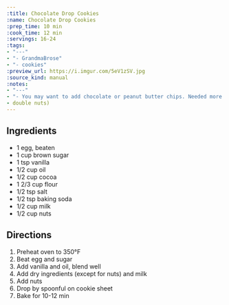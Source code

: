 ```yaml
---
:title: Chocolate Drop Cookies
:name: Chocolate Drop Cookies
:prep_time: 10 min
:cook_time: 12 min
:servings: 16-24
:tags:
- "---"
- "- GrandmaBrose"
- "- cookies"
:preview_url: https://i.imgur.com/5eV1zSV.jpg
:source_kind: manual
:notes:
- "---"
- "- You may want to add chocolate or peanut butter chips. Needed more crunch (possibly"
- double nuts)
---
```


## Ingredients
- 1 egg, beaten
- 1 cup brown sugar
- 1 tsp vanilla
- 1/2 cup oil
- 1/2 cup cocoa
- 1 2/3 cup flour
- 1/2 tsp salt
- 1/2 tsp baking soda
- 1/2 cup milk
- 1/2 cup nuts


## Directions
1. Preheat oven to 350°F
2. Beat egg and sugar
3. Add vanilla and oil, blend well
4. Add dry ingredients (except for nuts) and milk
5. Add nuts
6. Drop by spoonful on cookie sheet
7. Bake for 10-12 min

